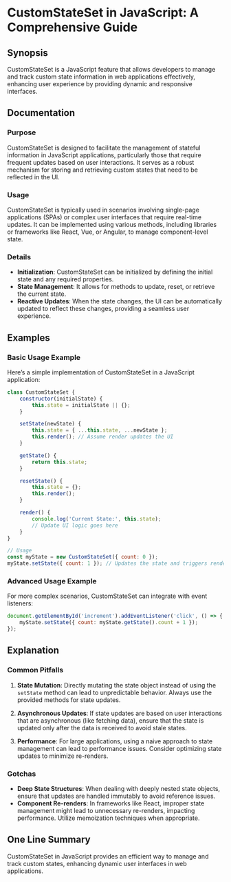 <!--
Meta Description: # CustomStateSet in JavaScript: A Comprehensive Guide ## Synopsis CustomStateSet is a JavaScript feature that allows developers to manage and track cu...
Meta Keywords: state, customstateset, updates, javascript, user
-->

# CustomStateSet in JavaScript: A Comprehensive Guide

## Synopsis
CustomStateSet is a JavaScript feature that allows developers to manage and track custom state information in web applications effectively, enhancing user experience by providing dynamic and responsive interfaces.

## Documentation

### Purpose
CustomStateSet is designed to facilitate the management of stateful information in JavaScript applications, particularly those that require frequent updates based on user interactions. It serves as a robust mechanism for storing and retrieving custom states that need to be reflected in the UI.

### Usage
CustomStateSet is typically used in scenarios involving single-page applications (SPAs) or complex user interfaces that require real-time updates. It can be implemented using various methods, including libraries or frameworks like React, Vue, or Angular, to manage component-level state.

### Details
- **Initialization**: CustomStateSet can be initialized by defining the initial state and any required properties.
- **State Management**: It allows for methods to update, reset, or retrieve the current state.
- **Reactive Updates**: When the state changes, the UI can be automatically updated to reflect these changes, providing a seamless user experience.

## Examples

### Basic Usage Example
Here’s a simple implementation of CustomStateSet in a JavaScript application:

```javascript
class CustomStateSet {
    constructor(initialState) {
        this.state = initialState || {};
    }

    setState(newState) {
        this.state = { ...this.state, ...newState };
        this.render(); // Assume render updates the UI
    }

    getState() {
        return this.state;
    }

    resetState() {
        this.state = {};
        this.render();
    }

    render() {
        console.log('Current State:', this.state);
        // Update UI logic goes here
    }
}

// Usage
const myState = new CustomStateSet({ count: 0 });
myState.setState({ count: 1 }); // Updates the state and triggers render
```

### Advanced Usage Example
For more complex scenarios, CustomStateSet can integrate with event listeners:

```javascript
document.getElementById('increment').addEventListener('click', () => {
    myState.setState({ count: myState.getState().count + 1 });
});
```

## Explanation

### Common Pitfalls
1. **State Mutation**: Directly mutating the state object instead of using the `setState` method can lead to unpredictable behavior. Always use the provided methods for state updates.
   
2. **Asynchronous Updates**: If state updates are based on user interactions that are asynchronous (like fetching data), ensure that the state is updated only after the data is received to avoid stale states.

3. **Performance**: For large applications, using a naive approach to state management can lead to performance issues. Consider optimizing state updates to minimize re-renders.

### Gotchas
- **Deep State Structures**: When dealing with deeply nested state objects, ensure that updates are handled immutably to avoid reference issues.
- **Component Re-renders**: In frameworks like React, improper state management might lead to unnecessary re-renders, impacting performance. Utilize memoization techniques when appropriate.

## One Line Summary
CustomStateSet in JavaScript provides an efficient way to manage and track custom states, enhancing dynamic user interfaces in web applications.